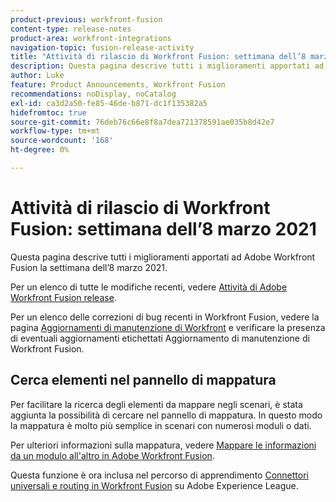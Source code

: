 ```yaml
---
product-previous: workfront-fusion
content-type: release-notes
product-area: workfront-integrations
navigation-topic: fusion-release-activity
title: "Attività di rilascio di Workfront Fusion: settimana dell’8 marzo 2021"
description: Questa pagina descrive tutti i miglioramenti apportati ad Adobe Workfront Fusion la settimana dell’8 marzo 2021.
author: Luke
feature: Product Announcements, Workfront Fusion
recommendations: noDisplay, noCatalog
exl-id: ca3d2a50-fe85-46de-b871-dc1f135382a5
hidefromtoc: true
source-git-commit: 76deb76c66e8f8a7dea721378591ae035b8d42e7
workflow-type: tm+mt
source-wordcount: '168'
ht-degree: 0%

---
```


# Attività di rilascio di Workfront Fusion: settimana dell’8 marzo 2021

Questa pagina descrive tutti i miglioramenti apportati ad Adobe Workfront Fusion la settimana dell’8 marzo 2021.

Per un elenco di tutte le modifiche recenti, vedere [Attività di Adobe Workfront Fusion release](../../../product-announcements/product-releases/fusion-release-activity/fusion-release-activity.md).

Per un elenco delle correzioni di bug recenti in Workfront Fusion, vedere la pagina [Aggiornamenti di manutenzione di Workfront](https://experienceleague.adobe.com/docs/workfront-known-issues/releases/current-updates.html) e verificare la presenza di eventuali aggiornamenti etichettati Aggiornamento di manutenzione di Workfront Fusion.

## Cerca elementi nel pannello di mappatura

Per facilitare la ricerca degli elementi da mappare negli scenari, è stata aggiunta la possibilità di cercare nel pannello di mappatura. In questo modo la mappatura è molto più semplice in scenari con numerosi moduli o dati.

Per ulteriori informazioni sulla mappatura, vedere [Mappare le informazioni da un modulo all&#39;altro in Adobe Workfront Fusion](../../../workfront-fusion/mapping/map-information-between-modules.md).

Questa funzione è ora inclusa nel percorso di apprendimento [Connettori universali e routing in Workfront Fusion](https://experienceleague.adobe.com/docs/workfront-course-map/using/learning-paths/workfront-fusion-program/universal-connectors-and-routing-in-fusion-MCNYZ474LYKNDSDE7PCZFB7CFR44.html) su Adobe Experience League.
